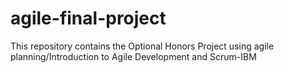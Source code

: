 # agile-final-project
This repository contains the Optional Honors Project using agile planning/Introduction to Agile Development and Scrum-IBM
